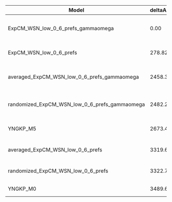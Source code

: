 | Model                                         | deltaAIC | LogLikelihood | nParams | ParamValues                                              |
|-----------------------------------------------|----------|---------------|---------|----------------------------------------------------------|
| ExpCM_WSN_low_0_6_prefs_gammaomega            | 0.00     | -15418.46     | 7       | alpha_omega=1.17, beta=1.55, beta_omega=5.23, kappa=3.91 |
| ExpCM_WSN_low_0_6_prefs                       | 278.82   | -15558.87     | 6       | beta=1.54, kappa=3.57, omega=0.21                        |
| averaged_ExpCM_WSN_low_0_6_prefs_gammaomega   | 2458.34  | -16647.63     | 7       | alpha_omega=0.48, beta=0.87, beta_omega=4.18, kappa=3.86 |
| randomized_ExpCM_WSN_low_0_6_prefs_gammaomega | 2482.28  | -16659.60     | 7       | alpha_omega=0.49, beta=0.09, beta_omega=4.22, kappa=3.85 |
| YNGKP_M5                                      | 2673.44  | -16750.18     | 12      | alpha_omega=0.51, beta_omega=4.93, kappa=3.29            |
| averaged_ExpCM_WSN_low_0_6_prefs              | 3319.64  | -17079.28     | 6       | beta=0.63, kappa=3.58, omega=0.10                        |
| randomized_ExpCM_WSN_low_0_6_prefs            | 3322.70  | -17080.81     | 6       | beta=0.12, kappa=3.56, omega=0.10                        |
| YNGKP_M0                                      | 3489.62  | -17159.27     | 11      | kappa=3.07, omega=0.09                                   |